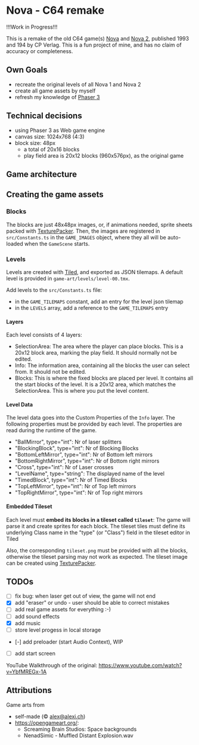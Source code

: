 # Nova - C64 remake

!!!Work in Progress!!!

This is a remake of the old C64 game(s) [Nova](https://www.lemon64.com/game/nova) and [Nova 2](https://www.lemon64.com/game/nova-2), published 1993 and 194 by CP Verlag. This is a
fun project of mine, and has no claim of accuracy or completeness.

## Own Goals

- recreate the original levels of all Nova 1 and Nova 2
- create all game assets by myself
- refresh my knowledge of [Phaser 3](https://phaser.io/)


## Technical decisions

- using Phaser 3 as Web game engine
- canvas size: 1024x768 (4:3)
- block size: 48px
	- a total of 20x16 blocks
	- play field area is 20x12 blocks (960x576px), as the original game

## Game architecture


## Creating the game assets

### Blocks

The blocks are just 48x48px images, or, if animations needed,
sprite sheets packed with [TexturePacker](https://www.codeandweb.com/texturepacker).
Then, the images are registered in `src/Constants.ts` in the `GAME_IMAGES` object, where they all will
be auto-loaded when the `GameScene` starts.

### Levels

Levels are created with [Tiled](https://www.mapeditor.org/), and exported as JSON tilemaps.
A default level is provided in `game-art/levels/level-00.tmx`.

Add levels to the `src/Constants.ts` file:

- in the `GAME_TILEMAPS` constant, add an entry for the level json tilemap
- in the `LEVELS` array, add a reference to the `GAME_TILEMAPS` entry

#### Layers

Each level consists of 4 layers:

- SelectionArea: The area where the player can place blocks. This is a 20x12 block area, marking the play field.
  It should normally not be edited.
- Info: The information area, containing all the blocks the user can select from. It should not be edited.
- Blocks: This is where the fixed blocks are placed per level. It contains all the start blocks of the level.
  It is a 20x12 area, which matches the SelectionArea. This is where you put the level content.

#### Level Data

The level data goes into the Custom Properties of the `Info` layer. The following properties must be
provided by each level. The properties are read during the runtime of the game.

- "BallMirror", type="int": Nr of laser splitters
- "BlockingBlock", type="int": Nr of Blocking Blocks
- "BottomLeftMirror", type="int": Nr of Bottom left mirrors
- "BottomRightMirror", type="int": Nr of Bottom right mirrors
- "Cross", type="int": Nr of Laser crosses
- "LevelName", type="string": The displayed name of the level
- "TimedBlock", type="int": Nr of Timed Blocks
- "TopLeftMirror", type="int": Nr of Top left mirrors
- "TopRightMirror", type="int": Nr of Top right mirrors

#### Embedded Tileset

Each level must **embed its blocks in a tileset called `tileset`**: The game will parse it and
create sprites for each block. The tileset tiles must define its underlying Class name in the
"type" (or "Class") field in the tileset editor in Tiled

Also, the corresponding `tileset.png` must be provided with all the blocks, otherwise the
tileset parsing may not work as expected. The tileset image can be created using [TexturePacker](https://www.codeandweb.com/texturepacker).

## TODOs

- [ ] fix bug: when laser get out of view, the game will not end
- [x] add "eraser" or undo - user should be able to correct mistakes
- [ ] add real game assets for everything :-)
- [ ] add sound effects
- [x] add music
- [ ] store level progess in local storage
- [-] add preloader (start Audio Context), WIP
- [ ] add start screen


YouTube Walkthrough of the original:
https://www.youtube.com/watch?v=YbfMREGx-1A


## Attributions

Game arts from

- self-made (&copy; alex@alexi.ch)
- https://opengameart.org/:
  - Screaming Brain Studios: Space backgrounds
  - NenadSimic - Muffled Distant Explosion.wav



